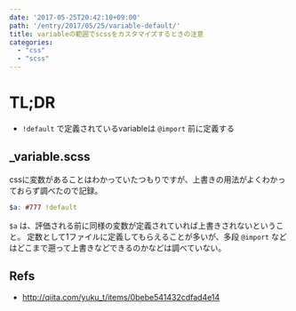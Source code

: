 ```yaml
---
date: '2017-05-25T20:42:10+09:00'
path: '/entry/2017/05/25/variable-default/'
title: variableの範囲でscssをカスタマイズするときの注意
categories:
  - "css"
  - "scss"
---
```

# TL;DR

- `!default` で定義されているvariableは `@import` 前に定義する

## \_variable.scss

cssに変数があることはわかっていたつもりですが、上書きの用法がよくわかっておらず調べたので記録。

```scss
$a: #777 !default
```

`$a` は、評価される前に同様の変数が定義されていれば上書きされないということ。
定数として1ファイルに定義してもらえることが多いが、多段 `@import` などはどこまで遡って上書きなどできるのかなどは調べていない。

## Refs

- <http://qiita.com/yuku_t/items/0bebe541432cdfad4e14>
